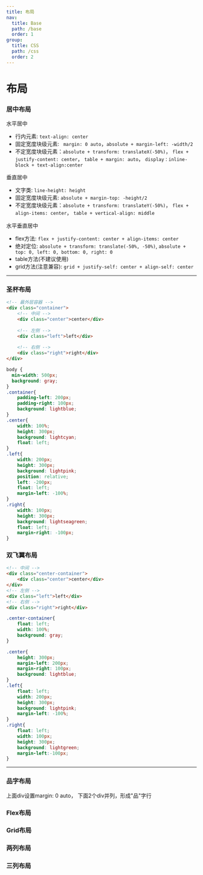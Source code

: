 ```yaml
---
title: 布局
nav:
  title: Base
  path: /base
  order: 1
group:
  title: CSS
  path: /css
  order: 2
---
```


# 布局

### 居中布局
水平居中
- 行内元素: `text-align: center`
- 固定宽度块级元素: ` margin: 0 auto`，`absolute + margin-left: -width/2`
- 不定宽度块级元素：`absolute + transform: translateX(-50%)`， `flex + justify-content: center`， `table + margin: auto`， `display：inline-block + text-align:center`

垂直居中
- 文字类: `line-height: height`
- 固定宽度块级元素: `absolute + margin-top: -height/2` 
- 不定宽度块级元素：`absolute + transform: translateY(-50%)`， `flex + align-items: center`， `table + vertical-align: middle`

水平垂直居中
- flex方法: `flex + justify-content: center + align-items: center`
- 绝对定位: `absolute + transform: translate(-50%, -50%)`, `absolute + top: 0, left: 0, bottom: 0, right: 0`
- table方法(不建议使用)
- grid方法(注意兼容): `grid + justify-self: center + align-self: center`

---

### 圣杯布局
``` html
<!-- 最外层容器 -->
<div class="container">
	<!-- 中间 -->
	<div class="center">center</div>
	
	<!-- 左侧 -->
	<div class="left">left</div>
	
	<!-- 右侧 -->
	<div class="right">right</div>
</div>
```
``` css 
body {
  min-width: 500px;
  background: gray;
}
.container{
	padding-left: 200px;
	padding-right: 100px;
	background: lightblue;
}
.center{
	width: 100%;
	height: 300px;
	background: lightcyan;
	float: left;
}
.left{
	width: 200px;
	height: 300px;
	background: lightpink;
	position: relative;
	left: -200px;
	float: left;
	margin-left: -100%;
}
.right{
	width: 100px;
	height: 300px;
	background: lightseagreen;
	float: left;
	margin-right: -100px;
}
```

### 双飞翼布局
``` html
<!-- 中间 -->
<div class="center-container">
	<div class="center">center</div>
</div>
<!-- 左侧 -->
<div class="left">left</div>
<!-- 右侧 -->
<div class="right">right</div>
```
```css
.center-container{
	float: left;
	width: 100%;
	background: gray;
}

.center{
	height: 300px;
	margin-left: 200px;
	margin-right: 100px;
	background: lightblue;
}
.left{
	float: left;
	width: 200px;
	height: 300px;
	background: lightpink;
	margin-left: -100%;
}
.right{
	float: left;
	width: 100px;
	height: 300px;
	background: lightgreen;
	margin-left:-100px;
}
```

---

### 品字布局
上面div设置margin: 0 auto， 下面2个div并列，形成"品"字行

### Flex布局

### Grid布局

### 两列布局

### 三列布局

